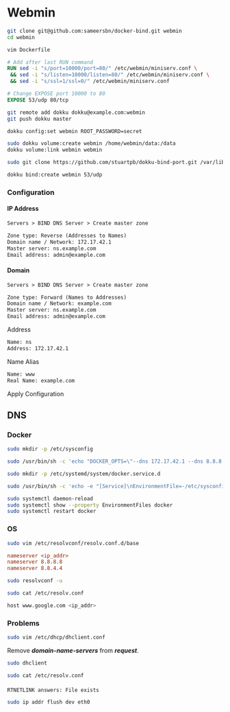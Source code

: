 # Webmin

```sh
git clone git@github.com:sameersbn/docker-bind.git webmin
cd webmin
```

```sh
vim Dockerfile
```

```Dockerfile
# Add after last RUN command
RUN sed -i "s/port=10000/port=80/" /etc/webmin/miniserv.conf \
 && sed -i "s/listen=10000/listen=80/" /etc/webmin/miniserv.conf \
 && sed -i "s/ssl=1/ssl=0/" /etc/webmin/miniserv.conf

# Change EXPOSE port 10000 to 80
EXPOSE 53/udp 80/tcp
```

```sh
git remote add dokku dokku@example.com:webmin
git push dokku master
```

```sh
dokku config:set webmin ROOT_PASSWORD=secret
```

```sh
sudo dokku volume:create webmin /home/webmin/data:/data
dokku volume:link webmin webmin
```

```sh
sudo git clone https://github.com/stuartpb/dokku-bind-port.git /var/lib/dokku-alt/plugins/bind-port
```

```sh
dokku bind:create webmin 53/udp
```

### Configuration

#### IP Address

```txt
Servers > BIND DNS Server > Create master zone
```

```txt
Zone type: Reverse (Addresses to Names)
Domain name / Network: 172.17.42.1
Master server: ns.example.com
Email address: admin@example.com
```

#### Domain

```txt
Servers > BIND DNS Server > Create master zone
```

```txt
Zone type: Forward (Names to Addresses)
Domain name / Network: example.com
Master server: ns.example.com
Email address: admin@example.com
```

Address

```txt
Name: ns
Address: 172.17.42.1
```

Name Alias

```txt
Name: www
Real Name: example.com
```

Apply Configuration

## DNS

### Docker

```sh
sudo mkdir -p /etc/sysconfig
```

```sh
sudo /usr/bin/sh -c 'echo "DOCKER_OPTS=\"--dns 172.17.42.1 --dns 8.8.8.8 --dns 8.8.4.4\"" >> /etc/sysconfig/docker'
```

```sh
sudo mkdir -p /etc/systemd/system/docker.service.d
```

```sh
sudo /usr/bin/sh -c 'echo -e "[Service]\nEnvironmentFile=-/etc/sysconfig/docker" >> /etc/systemd/system/docker.service.d/http-proxy.conf'
```

```sh
sudo systemctl daemon-reload
sudo systemctl show --property EnvironmentFiles docker
sudo systemctl restart docker
```

### OS

```sh
sudo vim /etc/resolvconf/resolv.conf.d/base
```

```ini
nameserver <ip_addr>
nameserver 8.8.8.8
nameserver 8.8.4.4
```

```sh
sudo resolvconf -u
```

```sh
sudo cat /etc/resolv.conf
```

```sh
host www.google.com <ip_addr>
```

### Problems

```sh
sudo vim /etc/dhcp/dhclient.conf
```

Remove ***domain-name-servers*** from ***request***.

```sh
sudo dhclient
```

```sh
sudo cat /etc/resolv.conf
```

####

```log
RTNETLINK answers: File exists
```

```sh
sudo ip addr flush dev eth0
```
